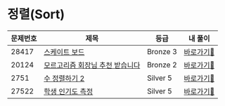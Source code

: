 <h1>정렬(Sort)</h1>

| 문제번호 | 제목                | 등급 | 내 풀이                                                                                       |
|------|-------------------|------|------------------------------------------------------------------------------------------|
| 28417 | [스케이트 보드](https://www.acmicpc.net/problem/28417)         | Bronze 3 | [바로가기💨](https://github.com/linma21/Algorithm/tree/main/%EC%9C%A0%ED%98%95%EB%B3%84%20%EB%B6%84%EB%A5%98/Sort/problems/28417)  |
| 20124 | [모르고리즘 회장님 추천 받습니다](https://www.acmicpc.net/problem/20124)              | Bronze 2 | [바로가기💨](https://github.com/linma21/Algorithm/tree/main/%EC%9C%A0%ED%98%95%EB%B3%84%20%EB%B6%84%EB%A5%98/Sort/problems/20124)  |
| 2751 | [수 정렬하기 2](https://www.acmicpc.net/problem/2751)       | Silver 5 | [바로가기💨](https://github.com/linma21/Algorithm/tree/main/%EC%9C%A0%ED%98%95%EB%B3%84%20%EB%B6%84%EB%A5%98/Sort/problems/2751) |
| 27522 | [학생 인기도 측정](https://www.acmicpc.net/problem/25325)              | Silver 5 | [바로가기💨](https://github.com/linma21/Algorithm/tree/main/%EC%9C%A0%ED%98%95%EB%B3%84%20%EB%B6%84%EB%A5%98/Sort/problems/25325)  |




